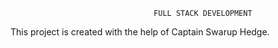                                     FULL STACK DEVELOPMENT

This project is created with the help of Captain Swarup Hedge.